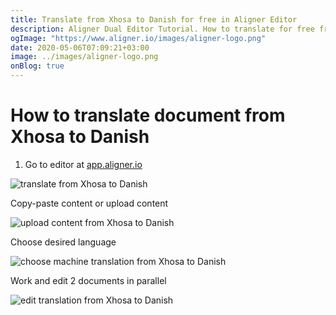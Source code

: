 ```yaml
---
title: Translate from Xhosa to Danish for free in Aligner Editor
description: Aligner Dual Editor Tutorial. How to translate for free from Xhosa to Danish. Aligner is multilingual document management platform. 
ogImage: "https://www.aligner.io/images/aligner-logo.png"
date: 2020-05-06T07:09:21+03:00
image: ../images/aligner-logo.png
onBlog: true
---
```


# How to translate document from Xhosa to Danish

1. Go to editor at [app.aligner.io](https://app.aligner.io "Aligner App web page")

![translate from Xhosa to Danish](../aligner-blank-editor.png "translate from Xhosa to Danish")

Copy-paste content or upload content

![upload content from Xhosa to Danish](../aligner-uploaded-document.png "upload content from Xhosa to Danish")

Choose desired language

![choose machine translation from Xhosa to Danish](../aligner-language-dropdown.png "choose machine translation from Xhosa to Danish")

Work and edit 2 documents in parallel

![edit translation from Xhosa to Danish](../aligner-double-sitded-editor.png "edit translation from Xhosa to Danish")

